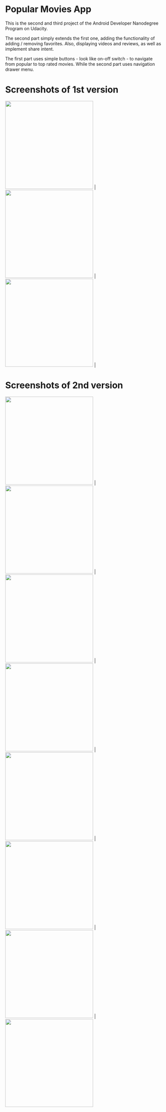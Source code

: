 # Popular Movies App
This is the second and third project of the Android Developer Nanodegree Program on Udacity.

The second part simply extends the first one, adding the functionality of adding / removing favorites. Also, displaying videos and reviews, as well as implement share intent.

The first part uses simple buttons - look like on-off switch - to navigate from popular to top rated movies. While the second part uses navigation drawer menu.

# Screenshots of 1st version

<img src="https://github.com/NasiaKouts/Popular-Movies-App/blob/master/assets/recording1.gif" width="280"> |
<img src="https://github.com/NasiaKouts/Popular-Movies-App/blob/master/assets/navigation1version.png" width="280"> |
<img src="https://github.com/NasiaKouts/Popular-Movies-App/blob/master/assets/details1version.png" width="280"> |

# Screenshots of 2nd version


<img src="https://github.com/NasiaKouts/Popular-Movies-App/blob/master/assets/recording2_part1.gif" width="280"> |
<img src="https://github.com/NasiaKouts/Popular-Movies-App/blob/master/assets/popularGrid.png" width="280"> |
<img src="https://github.com/NasiaKouts/Popular-Movies-App/blob/master/assets/details2version.png" width="280"> | 
<img src="https://github.com/NasiaKouts/Popular-Movies-App/blob/master/assets/details2VersionVideosReviews.png" width="280"> |
<img src="https://github.com/NasiaKouts/Popular-Movies-App/blob/master/assets/shareIntent.png" width="280"> |
<img src="https://github.com/NasiaKouts/Popular-Movies-App/blob/master/assets/hambugerMenu.png" width="280"> |
<img src="https://github.com/NasiaKouts/Popular-Movies-App/blob/master/assets/noFavorites.png" width="280"> |
<img src="https://github.com/NasiaKouts/Popular-Movies-App/blob/master/assets/info.png" width="280"> 

